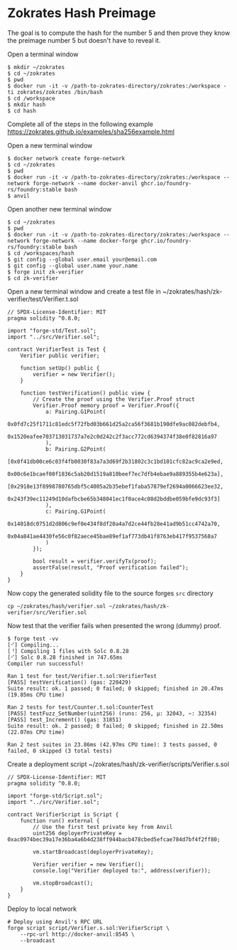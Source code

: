 # Zokrates Hash Preimage
The goal is to compute the hash for the number 5 and then prove they know the preimage number 5 but doesn't have to reveal it.

Open a terminal window
```
$ mkdir ~/zokrates
$ cd ~/zokrates
$ pwd
$ docker run -it -v /path-to-zokrates-directory/zokrates:/workspace -ti zokrates/zokrates /bin/bash
$ cd /workspace
$ mkdir hash
$ cd hash
```

Complete all of the steps in the following example https://zokrates.github.io/examples/sha256example.html

Open a new terminal window
```
$ docker network create forge-network
$ cd ~/zokrates
$ pwd
$ docker run -it -v /path-to-zokrates-directory/zokrates:/workspace --network forge-network --name docker-anvil ghcr.io/foundry-rs/foundry:stable bash
$ anvil
```

Open another new terminal window
```
$ cd ~/zokrates
$ pwd
$ docker run -it -v /path-to-zokrates-directory/zokrates:/workspace --network forge-network --name docker-forge ghcr.io/foundry-rs/foundry:stable bash
$ cd /workspaces/hash
$ git config --global user.email your@email.com
$ git config --global user.name your.name
$ forge init zk-verifier
$ cd zk-verifier
```

Open a new terminal window and create a test file in ~/zokrates/hash/zk-verifier/test/Verifier.t.sol
```
// SPDX-License-Identifier: MIT
pragma solidity ^0.8.0;

import "forge-std/Test.sol";
import "../src/Verifier.sol";

contract VerifierTest is Test {
    Verifier public verifier;

    function setUp() public {
        verifier = new Verifier();
    }

    function testVerification() public view {
        // Create the proof using the Verifier.Proof struct
        Verifier.Proof memory proof = Verifier.Proof({
            a: Pairing.G1Point(
                0x0fd7c25f1711c81edc5f72fbd03b661d25a2ca56f3681b190dfe9ac082debfb4,
                0x1520eafee703713031737a7e2c0d242c2f3acc772cd6394374f38e0f82816a97
            ),
            b: Pairing.G2Point(
                [0x0f41db00ce6c03f4fb0030f83a7a3d69f2b31802c3c1bd101cfc82ac9ca2e9ed,
                 0x00c6e1bcaef00f1836c5ab20d1519a810beef7ec7dfb4ebae9a889355b4e623a],
                [0x2918e13f8998780765dbf5c4005a2b35ebef1faba57879ef2694a0066623ee32,
                 0x243f39ec11249d10dafbcbe65b348041ec1f0ace4c08d2bddbe059bfe9dc93f3]
            ),
            c: Pairing.G1Point(
                0x14018dc0751d2d806c9ef0e434f8df20a4a7d2ce44fb28e41ad9b51cc4742a70,
                0x04a841ae4430fe56c0f82aece45bae89ef1af773db41f8763eb417f9537568a7
            )
        });

        bool result = verifier.verifyTx(proof);
        assertFalse(result, "Proof verification failed");
    }
}

```

Now copy the generated solidity file to the source forges ```src``` directory
```
cp ~/zokrates/hash/verifier.sol ~/zokrates/hash/zk-verifier/src/Verifier.sol
```

Now test that the verifier fails when presented the wrong (dummy) proof.
```
$ forge test -vv
[⠊] Compiling...
[⠘] Compiling 1 files with Solc 0.8.28
[⠊] Solc 0.8.28 finished in 747.65ms
Compiler run successful!

Ran 1 test for test/Verifier.t.sol:VerifierTest
[PASS] testVerification() (gas: 220429)
Suite result: ok. 1 passed; 0 failed; 0 skipped; finished in 20.47ms (19.85ms CPU time)

Ran 2 tests for test/Counter.t.sol:CounterTest
[PASS] testFuzz_SetNumber(uint256) (runs: 256, μ: 32043, ~: 32354)
[PASS] test_Increment() (gas: 31851)
Suite result: ok. 2 passed; 0 failed; 0 skipped; finished in 22.50ms (22.07ms CPU time)

Ran 2 test suites in 23.86ms (42.97ms CPU time): 3 tests passed, 0 failed, 0 skipped (3 total tests)
```



Create a deployment script ~/zokrates/hash/zk-verifier/scripts/Verifier.s.sol
```
// SPDX-License-Identifier: MIT
pragma solidity ^0.8.0;

import "forge-std/Script.sol";
import "../src/Verifier.sol";

contract VerifierScript is Script {
    function run() external {
        // Use the first test private key from Anvil
        uint256 deployerPrivateKey = 0xac0974bec39a17e36ba4a6b4d238ff944bacb478cbed5efcae784d7bf4f2ff80;
        
        vm.startBroadcast(deployerPrivateKey);
        
        Verifier verifier = new Verifier();
        console.log("Verifier deployed to:", address(verifier));
        
        vm.stopBroadcast();
    }
}
```

Deploy to local network
```
# Deploy using Anvil's RPC URL
forge script script/Verifier.s.sol:VerifierScript \
    --rpc-url http://docker-anvil:8545 \
    --broadcast
```





